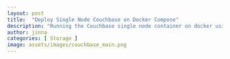 ```yaml
---
layout: post
title:  "Deploy Single Node Couchbase on Docker Compose"
description: "Running the Couchbase single node container on docker using the docker compose"
author: jinna
categories: [ Storage ]
image: assets/images/couchbase_main.png
---
```


 




